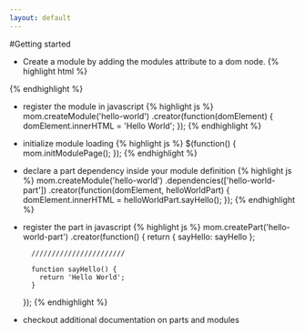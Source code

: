 ```yaml
---
layout: default
---
```

#Getting started

- Create a module by adding the modules attribute to a dom node.
{% highlight html %}
<div modules="hello-world"></div>
{% endhighlight %}

- register the module in javascript
{% highlight js %}
mom.createModule('hello-world')
    .creator(function(domElement) {
        domElement.innerHTML = 'Hello World';
    });
{% endhighlight %}

- initialize module loading
{% highlight js %}
$(function() {
    mom.initModulePage();
});
{% endhighlight %}

- declare a part dependency inside your module definition
{% highlight js %}
mom.createModule('hello-world')
    .dependencies(['hello-world-part'])
    .creator(function(domElement, helloWorldPart) {
        domElement.innerHTML = helloWorldPart.sayHello();
    });
{% endhighlight %}

- register the part in javascript
{% highlight js %}
mom.createPart('hello-world-part')
    .creator(function() {
        return {
          sayHello: sayHello
        };
        
        ///////////////////////
        
        function sayHello() {
          return 'Hello World';
        }
    });
{% endhighlight %}

- checkout additional documentation on parts and modules